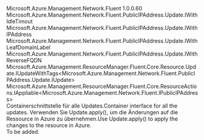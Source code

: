 <Type Name="IUpdate" FullName="Microsoft.Azure.Management.Network.Fluent.PublicIPAddress.Update.IUpdate">
  <TypeSignature Language="C#" Value="public interface IUpdate : Microsoft.Azure.Management.Network.Fluent.PublicIPAddress.Update.IWithIdleTimout, Microsoft.Azure.Management.Network.Fluent.PublicIPAddress.Update.IWithIPAddress, Microsoft.Azure.Management.Network.Fluent.PublicIPAddress.Update.IWithLeafDomainLabel, Microsoft.Azure.Management.Network.Fluent.PublicIPAddress.Update.IWithReverseFQDN, Microsoft.Azure.Management.ResourceManager.Fluent.Core.Resource.Update.IUpdateWithTags&lt;Microsoft.Azure.Management.Network.Fluent.PublicIPAddress.Update.IUpdate&gt;, Microsoft.Azure.Management.ResourceManager.Fluent.Core.ResourceActions.IAppliable&lt;Microsoft.Azure.Management.Network.Fluent.IPublicIPAddress&gt;" />
  <TypeSignature Language="ILAsm" Value=".class public interface auto ansi abstract IUpdate implements class Microsoft.Azure.Management.Network.Fluent.PublicIPAddress.Update.IWithIdleTimout, class Microsoft.Azure.Management.Network.Fluent.PublicIPAddress.Update.IWithIPAddress, class Microsoft.Azure.Management.Network.Fluent.PublicIPAddress.Update.IWithLeafDomainLabel, class Microsoft.Azure.Management.Network.Fluent.PublicIPAddress.Update.IWithReverseFQDN, class Microsoft.Azure.Management.ResourceManager.Fluent.Core.Resource.Update.IUpdateWithTags`1&lt;class Microsoft.Azure.Management.Network.Fluent.PublicIPAddress.Update.IUpdate&gt;, class Microsoft.Azure.Management.ResourceManager.Fluent.Core.ResourceActions.IAppliable`1&lt;class Microsoft.Azure.Management.Network.Fluent.IPublicIPAddress&gt;, class Microsoft.Azure.Management.ResourceManager.Fluent.Core.ResourceActions.IIndexable" />
  <TypeSignature Language="DocId" Value="T:Microsoft.Azure.Management.Network.Fluent.PublicIPAddress.Update.IUpdate" />
  <TypeSignature Language="VB.NET" Value="Public Interface IUpdate&#xA;Implements IAppliable(Of IPublicIPAddress), IUpdateWithTags(Of IUpdate), IWithIdleTimout, IWithIPAddress, IWithLeafDomainLabel, IWithReverseFQDN" />
  <TypeSignature Language="F#" Value="type IUpdate = interface&#xA;    interface IAppliable&lt;IPublicIPAddress&gt;&#xA;    interface IIndexable&#xA;    interface IWithIPAddress&#xA;    interface IWithLeafDomainLabel&#xA;    interface IWithReverseFQDN&#xA;    interface IWithIdleTimout&#xA;    interface IUpdateWithTags&lt;IUpdate&gt;" />
  <AssemblyInfo>
    <AssemblyName>Microsoft.Azure.Management.Network.Fluent</AssemblyName>
    <AssemblyVersion>1.0.0.60</AssemblyVersion>
  </AssemblyInfo>
  <Interfaces>
    <Interface>
      <InterfaceName>Microsoft.Azure.Management.Network.Fluent.PublicIPAddress.Update.IWithIdleTimout</InterfaceName>
    </Interface>
    <Interface>
      <InterfaceName>Microsoft.Azure.Management.Network.Fluent.PublicIPAddress.Update.IWithIPAddress</InterfaceName>
    </Interface>
    <Interface>
      <InterfaceName>Microsoft.Azure.Management.Network.Fluent.PublicIPAddress.Update.IWithLeafDomainLabel</InterfaceName>
    </Interface>
    <Interface>
      <InterfaceName>Microsoft.Azure.Management.Network.Fluent.PublicIPAddress.Update.IWithReverseFQDN</InterfaceName>
    </Interface>
    <Interface>
      <InterfaceName>Microsoft.Azure.Management.ResourceManager.Fluent.Core.Resource.Update.IUpdateWithTags&lt;Microsoft.Azure.Management.Network.Fluent.PublicIPAddress.Update.IUpdate&gt;</InterfaceName>
    </Interface>
    <Interface>
      <InterfaceName>Microsoft.Azure.Management.ResourceManager.Fluent.Core.ResourceActions.IAppliable&lt;Microsoft.Azure.Management.Network.Fluent.IPublicIPAddress&gt;</InterfaceName>
    </Interface>
  </Interfaces>
  <Docs>
    <summary>
            <span data-ttu-id="97679-101">Containerschnittstelle für alle Updates.</span><span class="sxs-lookup"><span data-stu-id="97679-101">Container interface for all the updates.</span></span>
            <span data-ttu-id="97679-102">Verwenden Sie Update.apply(), um die Änderungen auf die Ressource in Azure zu übernehmen.</span><span class="sxs-lookup"><span data-stu-id="97679-102">Use  Update.apply() to apply the changes to the resource in Azure.</span></span>
            </summary>
    <remarks>To be added.</remarks>
  </Docs>
  <Members />
</Type>